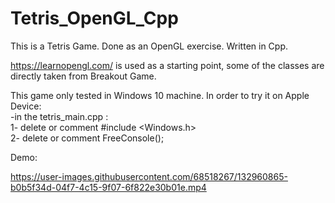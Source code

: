 # Tetris_OpenGL_Cpp
This is a Tetris Game. Done as an OpenGL exercise. Written in Cpp.

https://learnopengl.com/ is used as a starting point, some of the classes are directly taken from Breakout Game.

This game only tested in Windows 10 machine. 
In order to try it on Apple Device:<br/>
-in the tetris_main.cpp :<br/>
  1- delete or comment #include <Windows.h><br/>
  2- delete or comment FreeConsole();<br/>

Demo:

https://user-images.githubusercontent.com/68518267/132960865-b0b5f34d-04f7-4c15-9f07-6f822e30b01e.mp4


